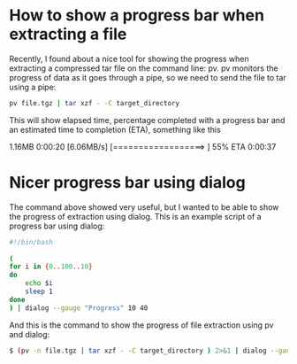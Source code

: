# How to show a progress bar when extracting a file
Recently, I found about a nice tool for showing the progress when extracting a compressed 
tar file on the command line: pv. pv monitors the progress of data as it goes through a pipe, 
so we need to send the file to tar using a pipe:

```bash
pv file.tgz | tar xzf - -C target_directory
```
This will show elapsed time, percentage completed with a progress bar and an estimated time to completion (ETA), something like this

1.16MB 0:00:20 [6.06MB/s] [==================>               ] 55%  ETA 0:00:37

# Nicer progress bar using dialog
The command above showed very useful, 
but I wanted to be able to show the progress of extraction using dialog. 
This is an example script of a progress bar using dialog:

```bash
#!/bin/bash
 
(
for i in {0..100..10}
do
	echo $i
	sleep 1
done
) | dialog --gauge "Progress" 10 40
```
And this is the command to show the progress of file extraction using pv and dialog:
```bash
$ (pv -n file.tgz | tar xzf - -C target_directory ) 2>&1 | dialog --gauge "Extracting file..." 6 50
```

